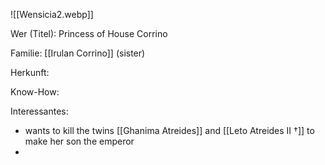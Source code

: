 ![[Wensicia2.webp]]

Wer (Titel): Princess of House Corrino

Familie: [[Irulan Corrino]] (sister)

Herkunft:

Know-How:

Interessantes:
- wants to kill the twins [[Ghanima Atreides]] and [[Leto Atreides II †]] to make her son the emperor
- 